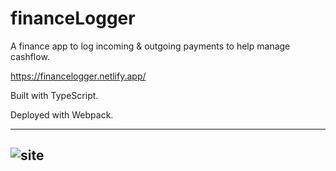# financeLogger

A finance app to log incoming & outgoing payments to help manage cashflow.

https://financelogger.netlify.app/

Built with TypeScript. 

Deployed with Webpack.

----

![site](https://i.ibb.co/Xx8WmCw/fin-Readme.png)
----
